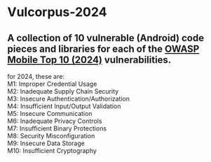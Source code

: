 # Vulcorpus-2024

## A collection of 10 vulnerable (Android) code pieces and libraries for each of the <a href="https://owasp.org/www-project-mobile-top-10/">OWASP Mobile Top 10 (2024)</a> vulnerabilities.

<p>
for 2024, these are:<br>
M1: Improper Credential Usage<br>
M2: Inadequate Supply Chain Security<br>
M3: Insecure Authentication/Authorization<br>
M4: Insufficient Input/Output Validation<br>
M5: Insecure Communication<br>
M6: Inadequate Privacy Controls<br>
M7: Insufficient Binary Protections<br>
M8: Security Misconfiguration<br>
M9: Insecure Data Storage<br>
M10: Insufficient Cryptography<br>
</p>
